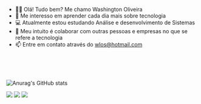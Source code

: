 - 🙋‍♂️ Olá! Tudo bem? Me chamo Washington Oliveira
- 🎯 Me interesso em aprender cada dia mais sobre tecnologia
- 💻 Atualmente estou estudando Análise e desenvolvimento de Sistemas
- 💞️ Meu intuito é colaborar com outras pessoas e empresas no que se refere a tecnologia
- 📫 Entre em contato através do wlos@hotmail.com

<br>
<br>
<br>

![Anurag's GitHub stats](https://github-readme-stats.vercel.app/api?username=wlos2020&show_icons=true&theme=merko)


[<img src="https://img.shields.io/badge/linkedin-%230077B5.svg?&style=for-the-badge&logo=linkedin&logoColor=white" />](https://www.linkedin.com/in/washington-oliveira/)
[<img src = "https://img.shields.io/badge/instagram-%23E4405F.svg?&style=for-the-badge&logo=instagram&logoColor=white">](https://www.instagram.com/wlos.2022/)
[<img src = "https://img.shields.io/badge/facebook-%231877F2.svg?&style=for-the-badge&logo=facebook&logoColor=white">](https://www.facebook.com/wlos.ba/)


<!---
wlos2020/wlos2020 is a ✨ special ✨ repository because its `README.md` (this file) appears on your GitHub profile.
You can click the Preview link to take a look at your changes.
--->
